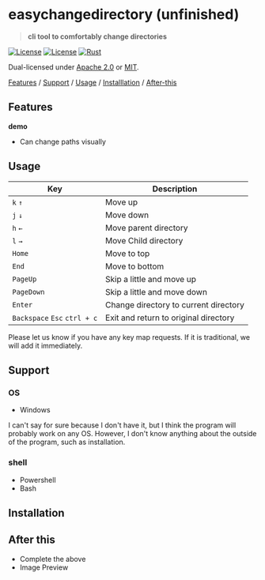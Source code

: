 # easychangedirectory (unfinished)

> **cli tool to comfortably change directories**

[![License](https://img.shields.io/badge/license-Apache%202.0-blue?style=flat-square)](LICENSE-APACHE)
[![License](https://img.shields.io/badge/license-MIT-blue?style=flat-square)](LICENSE-MIT)
[![Rust](https://github.com/shsyss/easychangedirectory/actions/workflows/rust.yml/badge.svg)](https://github.com/shsyss/easychangedirectory/actions/workflows/rust.yml)

Dual-licensed under [Apache 2.0](LICENSE-APACHE) or [MIT](LICENSE-MIT).

[Features](#features) / [Support](#support) / [Usage](#usage) / [Installlation](#installation) / [After-this](#after-this)

## Features
**demo**
- Can change paths visually

## Usage

| Key | Description |
|-|-|
| `k` `↑` | Move up |
| `j` `↓` | Move down |
| `h` `←` | Move parent directory |
| `l` `→` | Move Child directory |
| `Home` | Move to top |
| `End` | Move to bottom |
| `PageUp` | Skip a little and move up |
| `PageDown` | Skip a little and move down |
| `Enter` | Change directory to current directory |
| `Backspace` `Esc` `ctrl + c` | Exit and return to original directory |

Please let us know if you have any key map requests. If it is traditional, we will add it immediately.

## Support

### OS 
- Windows

I can't say for sure because I don't have it, but I think the program will probably work on any OS. However, I don't know anything about the outside of the program, such as installation.

### shell
- Powershell
- Bash

## Installation

## After this
- Complete the above
- Image Preview
